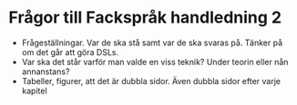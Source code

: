 
# Frågor till Fackspråk handledning 2

- Frågeställningar. Var de ska stå samt var de ska svaras på. Tänker på om det går att göra DSLs.
- Var ska det står varför man valde en viss teknik? Under teorin eller nån annanstans?
- Tabeller, figurer, att det är dubbla sidor. Även dubbla sidor efter varje kapitel